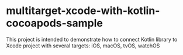 # multitarget-xcode-with-kotlin-cocoapods-sample
This project is intended to demonstrate how to connect Kotlin library to Xcode project with several targets: iOS, macOS, tvOS, watchOS
